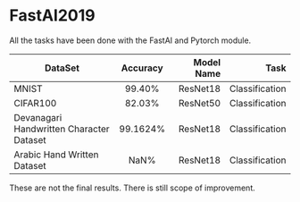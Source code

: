 # FastAI2019

All the tasks have been done with the FastAI and Pytorch module.

| DataSet       | Accuracy  | Model Name  |     Task       |
| ------------- |:---------:|------------:|---------------:|
| MNIST         |   99.40%  |   ResNet18  | Classification |
| CIFAR100      |   82.03%  |   ResNet50  | Classification |
| Devanagari Handwritten Character Dataset| 99.1624% | ResNet18 | Classification |
| Arabic Hand Written Dataset | NaN% | ResNet18 | Classification |

These are not the final results. There is still scope of improvement.
